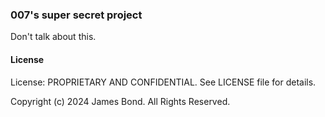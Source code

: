 ### 007's super secret project

Don't talk about this.

#### License

License: PROPRIETARY AND CONFIDENTIAL. See LICENSE file for details.

Copyright (c) 2024 James Bond.  All Rights Reserved.
